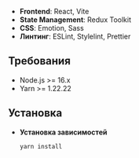 - **Frontend**: React, Vite
- **State Management**: Redux Toolkit
- **CSS**: Emotion, Sass
- **Линтинг**: ESLint, Stylelint, Prettier

## Требования

- Node.js >= 16.x
- Yarn >= 1.22.22

## Установка

- **Установка зависимостей**
  ```bash
  yarn install

  
